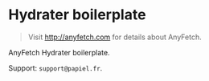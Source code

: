 # Hydrater boilerplate
> Visit http://anyfetch.com for details about AnyFetch.

AnyFetch Hydrater boilerplate.

Support: `support@papiel.fr`.
